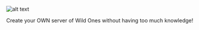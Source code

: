 ![alt text](https://i.imgur.com/7PQcSez.png)


Create your OWN server of Wild Ones without having too much knowledge!
